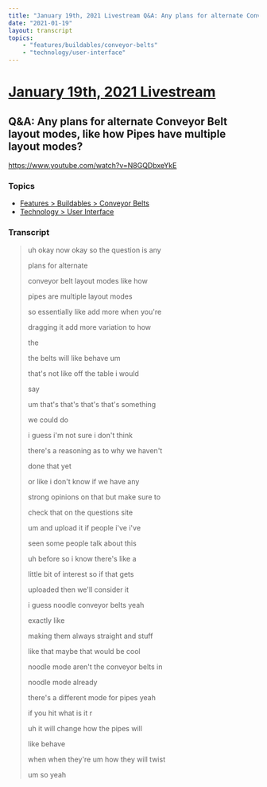 ```yaml
---
title: "January 19th, 2021 Livestream Q&A: Any plans for alternate Conveyor Belt layout modes, like how Pipes have multiple layout modes?"
date: "2021-01-19"
layout: transcript
topics:
    - "features/buildables/conveyor-belts"
    - "technology/user-interface"
---
```

# [January 19th, 2021 Livestream](../2021-01-19.md)
## Q&A: Any plans for alternate Conveyor Belt layout modes, like how Pipes have multiple layout modes?
https://www.youtube.com/watch?v=N8GQDbxeYkE

### Topics
* [Features > Buildables > Conveyor Belts](../topics/features/buildables/conveyor-belts.md)
* [Technology > User Interface](../topics/technology/user-interface.md)

### Transcript

> uh okay now okay so the question is any
> 
> plans for alternate
> 
> conveyor belt layout modes like how
> 
> pipes are multiple layout modes
> 
> so essentially like add more when you're
> 
> dragging it add more variation to how
> 
> the
> 
> the belts will like behave um
> 
> that's not like off the table i would
> 
> say
> 
> um that's that's that's that's something
> 
> we could do
> 
> i guess i'm not sure i don't think
> 
> there's a reasoning as to why we haven't
> 
> done that yet
> 
> or like i don't know if we have any
> 
> strong opinions on that but make sure to
> 
> check that on the questions site
> 
> um and upload it if people i've i've
> 
> seen some people talk about this
> 
> uh before so i know there's like a
> 
> little bit of interest so if that gets
> 
> uploaded then we'll consider it
> 
> i guess noodle conveyor belts yeah
> 
> exactly like
> 
> making them always straight and stuff
> 
> like that maybe that would be cool
> 
> noodle mode aren't the conveyor belts in
> 
> noodle mode already
> 
> there's a different mode for pipes yeah
> 
> if you hit what is it r
> 
> uh it will change how the pipes will
> 
> like behave
> 
> when when they're um how they will twist
> 
> um so yeah
> 
